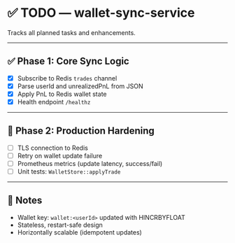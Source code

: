# ✅ TODO — wallet-sync-service

Tracks all planned tasks and enhancements.

---

## ✅ Phase 1: Core Sync Logic

- [x] Subscribe to Redis `trades` channel
- [x] Parse userId and unrealizedPnL from JSON
- [x] Apply PnL to Redis wallet state
- [x] Health endpoint `/healthz`

---

## 🔁 Phase 2: Production Hardening

- [ ] TLS connection to Redis
- [ ] Retry on wallet update failure
- [ ] Prometheus metrics (update latency, success/fail)
- [ ] Unit tests: `WalletStore::applyTrade`

---

## 🧠 Notes

- Wallet key: `wallet:<userId>` updated with HINCRBYFLOAT
- Stateless, restart-safe design
- Horizontally scalable (idempotent updates)
